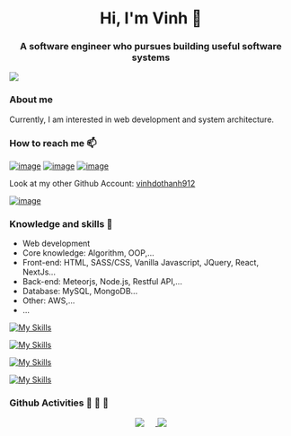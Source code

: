 <h1 align="center">Hi, I'm Vinh 👋 </h1>
<h3 align="center">A software engineer who pursues building useful software systems</h3>

![](https://komarev.com/ghpvc/?username=vinhdothanh912)

### About me

Currently, I am interested in web development and system architecture.

### How to reach me 📫

[![image](https://img.shields.io/badge/LinkedIn-0077B5?style=for-the-badge&logo=linkedin&logoColor=white)](https://www.linkedin.com/in/vinh-do-58330b241/)
[![image](https://img.shields.io/badge/Facebook-0866ff?style=for-the-badge&logo=facebook&logoColor=white)](https://www.facebook.com/vinhdo2000/)
[![image](https://img.shields.io/badge/Gmail-D14836?style=for-the-badge&logo=gmail&logoColor=white)](mailto:vinh.dothanh912@gmail.com)

Look at my other Github Account: [vinhdothanh912](https://github.com/vinhdothanh912)

[![image](https://img.shields.io/badge/GitHub-1f2328?style=for-the-badge&logo=github&logoColor=white)](https://github.com/HieuPham2000)

### Knowledge and skills 📖

- Web development
- Core knowledge: Algorithm, OOP,...
- Front-end: HTML, SASS/CSS, Vanilla Javascript, JQuery, React, NextJs...
- Back-end: Meteorjs, Node.js, Restful API,...
- Database: MySQL, MongoDB...
- Other: AWS,...
- ...

[![My Skills](https://skillicons.dev/icons?i=html,css,scss,js,jquery,react)](https://skillicons.dev)

[![My Skills](https://skillicons.dev/icons?i=nodejs,npm)](https://skillicons.dev)

[![My Skills](https://skillicons.dev/icons?i=mysql,mongodb)](https://skillicons.dev)

[![My Skills](https://skillicons.dev/icons?i=visualstudio,vscode,git,github,postman)](https://skillicons.dev)

### Github Activities :runner: :runner: :runner:

<div align="center">

<a href="https://github.com/vinhdothanh912">
  <img align="top" src="https://github-readme-stats.vercel.app/api/top-langs/?username=vinhdothanh912&langs_count=6&layout=donut" style="margin-right: 20px"/>
</a>

<a href="https://github.com/vinhdothanh912">
  <img align="top" src="https://github-readme-stats.vercel.app/api?username=vinhdothanh912" />
</a>

</div>
